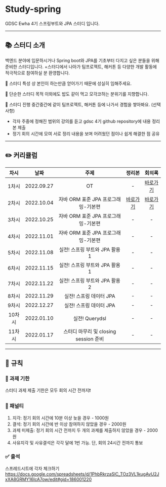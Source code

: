 # Study-spring
GDSC Ewha 4기 스프링부트와 JPA 스터디 입니다.

---

## 📚 스터디 소개
백엔드 분야에 입문하시거나 Spring boot와 JPA를 기초부터 다지고 싶은 분들을 위해 준비한 스터디입니다.
+스터디에서 나아가 팀프로젝트, 해커톤 등 다양한 개발 활동에 적극적으로 참여하실 분 환영합니다.

🙂 스터디 특성 상 본인이 하는만큼 얻어가기 때문에 성실히 임해주세요.

🙂 단순한 스터디 목적 이외에도 밥도 같이 먹고 모각코하는 분위기를 지향합니다.

🙂 스터디 진행 중간중간에 같이 팀프로젝트, 해커톤 등에 나가서 경험을 쌓아봐요. (선택사항)

- 각자 주중에 정해진 범위의 강의를 듣고 gdsc 4기 github repository에 내용 정리본 제출
- 정기 회의 시간에 모여 서로 정리 내용을 보며 어려웠던 점이나 쉽게 해결한 점 공유

---   
## ✏️ 커리큘럼   
| 차시 |    날짜    | 주제 | 정리본 | 회의록 |
|:----:|:---------:|:----:|:-----:|:------:|
| 1차시 | 2022.09.27 |  OT  |     -     |[바로가기](https://github.com/GDSC-Ewha-4th/Study-spring/tree/main/00.%20%EC%B2%ABOT)|
| 2차시 | 2022.10.04 |자바 ORM 표준 JPA 프로그래밍-기본편|[바로가기](https://github.com/GDSC-Ewha-4th/Study-spring/tree/main/10%EC%9B%94%2004%EC%9D%BC%20-%20JPA)|[바로가기](https://gdscewha.tistory.com/)|
| 3차시 | 2022.10.25 |자바 ORM 표준 JPA 프로그래밍-기본편|     -     |-|
| 4차시 | 2022.11.01 |자바 ORM 표준 JPA 프로그래밍-기본편|     -     |-|
| 5차시 | 2022.11.08 |실전! 스프링 부트와 JPA 활용1|     -     |-|
| 6차시 | 2022.11.15 |실전! 스프링 부트와 JPA 활용1|     -     |-|
| 7차시 | 2022.11.22 |실전! 스프링 부트와 JPA 활용2|     -     |-|
| 8차시 | 2022.11.29 |실전! 스프링 데이터 JPA|     -     |-|
| 9차시 | 2022.12.27 |실전! 스프링 데이터 JPA|     -     |-|
| 10차시 | 2022.01.10 |실전! Querydsl|     -     |-|
| 11차시 | 2022.01.17 |스터디 마무리 및 closing session 준비|     -     |-|
---

## 🤙 규칙

### 🎉 과제 기한

스터디 과제 제출 기한은 모두 회의 시간 전까지❗


### 📌 패널티

1. 지각: 정기 회의 시간에 10분 이상 늦을 경우 - 1000원
2. 결석: 정기 회의 시간에 반 이상 참여하지 않았을 경우 - 2000원
3. 과제 미제출: 정기 회의 시간  전까지 두 개의 과제를 제출하지 않았을 경우 - 2000원 
4. 사유지각 및 사유결석은 각각 달에 1번 가능. 단, 회의 24시간 전까지 통보

### ✅ 출석

스프레드시트에 각자 체크하기
https://docs.google.com/spreadsheets/d/1PhbRkrzaSlC_TOz3VL1kugAvU2JxXA8GRMY16IcA7ow/edit#gid=186001220
